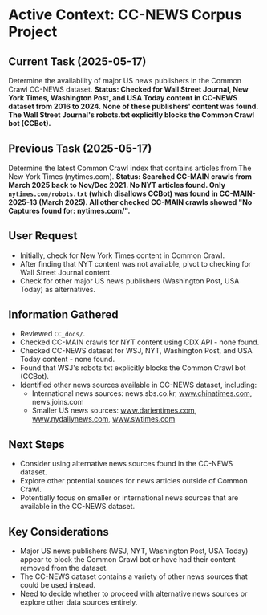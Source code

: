 # Active Context: CC-NEWS Corpus Project

## Current Task (2025-05-17)
Determine the availability of major US news publishers in the Common Crawl CC-NEWS dataset.
**Status: Checked for Wall Street Journal, New York Times, Washington Post, and USA Today content in CC-NEWS dataset from 2016 to 2024. None of these publishers' content was found. The Wall Street Journal's robots.txt explicitly blocks the Common Crawl bot (CCBot).**

## Previous Task (2025-05-17)
Determine the latest Common Crawl index that contains articles from The New York Times (nytimes.com).
**Status: Searched CC-MAIN crawls from March 2025 back to Nov/Dec 2021. No NYT articles found. Only `nytimes.com/robots.txt` (which disallows CCBot) was found in CC-MAIN-2025-13 (March 2025). All other checked CC-MAIN crawls showed "No Captures found for: nytimes.com/".**

## User Request
- Initially, check for New York Times content in Common Crawl.
- After finding that NYT content was not available, pivot to checking for Wall Street Journal content.
- Check for other major US news publishers (Washington Post, USA Today) as alternatives.

## Information Gathered
- Reviewed `CC_docs/`.
- Checked CC-MAIN crawls for NYT content using CDX API - none found.
- Checked CC-NEWS dataset for WSJ, NYT, Washington Post, and USA Today content - none found.
- Found that WSJ's robots.txt explicitly blocks the Common Crawl bot (CCBot).
- Identified other news sources available in CC-NEWS dataset, including:
  - International news sources: news.sbs.co.kr, www.chinatimes.com, news.joins.com
  - Smaller US news sources: www.darientimes.com, www.nydailynews.com, www.swtimes.com

## Next Steps
- Consider using alternative news sources found in the CC-NEWS dataset.
- Explore other potential sources for news articles outside of Common Crawl.
- Potentially focus on smaller or international news sources that are available in the CC-NEWS dataset.

## Key Considerations
- Major US news publishers (WSJ, NYT, Washington Post, USA Today) appear to block the Common Crawl bot or have had their content removed from the dataset.
- The CC-NEWS dataset contains a variety of other news sources that could be used instead.
- Need to decide whether to proceed with alternative news sources or explore other data sources entirely.
